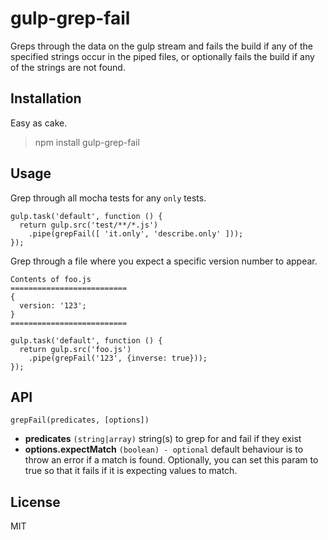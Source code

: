# gulp-grep-fail

Greps through the data on the gulp stream and fails the build if any
of the specified strings occur in the piped files, or optionally fails
 the build if any of the strings are not found.

## Installation

Easy as cake.

>    npm install gulp-grep-fail

## Usage

Grep through all mocha tests for any `only` tests.

    gulp.task('default', function () {
      return gulp.src('test/**/*.js')
        .pipe(grepFail([ 'it.only', 'describe.only' ]));
    });

Grep through a file where you expect a specific version number to appear. 

    Contents of foo.js
    ==========================
    {
      version: '123';
    }
    ==========================

    gulp.task('default', function () {
      return gulp.src('foo.js')
        .pipe(grepFail('123', {inverse: true}));
    });

## API

`grepFail(predicates, [options])`

  * **predicates** `(string|array)` string(s) to grep for and fail if they exist
  * **options.expectMatch** `(boolean) - optional` default behaviour is to throw an error if a match is found. Optionally, you can set this param to true so that it fails if it is expecting values to match.

## License

MIT
